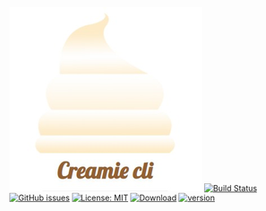 ![creamie](https://raw.githubusercontent.com/Haribalajiravi/creamie-cli/master/creamie-title.jpg)
[![Build Status](https://travis-ci.org/Haribalajiravi/creamie-cli.svg?branch=master)](https://travis-ci.org/Haribalajiravi/creamie-cli) [![GitHub issues](https://img.shields.io/github/issues/Haribalajiravi/creamie-cli)](https://github.com/Haribalajiravi/creamie-cli/issues) [![License: MIT](https://img.shields.io/badge/License-MIT-yellow.svg)](https://opensource.org/licenses/MIT) [![Download](https://img.shields.io/npm/dt/creamie-cli.svg)](https://npmcharts.com/compare/creamie-cli?minimal=true) [![version](https://img.shields.io/npm/v/creamie-cli.svg)](https://www.npmjs.com/package/creamie-cli)




<!--stackedit_data:
eyJoaXN0b3J5IjpbLTk1MTE4NDMyMiwtNzgwOTIxOTMwLDgwND
g4OTI2NiwtMTMxNTU0NzEyNywtNzI2MzE0Mzg2LC03MjQxOTM5
MDgsLTQ1OTE0MTAxNl19
-->